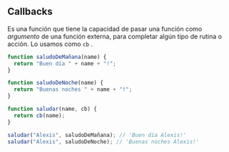 ## Callbacks

Es una función que tiene la capacidad de pasar una función como _argumento_ de una función externa, para completar algún tipo de rutina o acción. Lo usamos como `cb` .

```js
function saludoDeMañana(name) {
  return "Buen día " + name + "!";
}

function saludoDeNoche(name) {
  return "Buenas noches " + name + "!";
}

function saludar(name, cb) {
  return cb(name);
}

saludar("Alexis", saludoDeMañana); // 'Buen día Alexis!'
saludar("Alexis", saludoDeNoche); // 'Buenas noches Alexis!'
```
